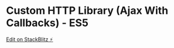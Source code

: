 # Custom HTTP Library (Ajax With Callbacks) - ES5

[Edit on StackBlitz ⚡️](https://stackblitz.com/edit/js-w6rv2y)
